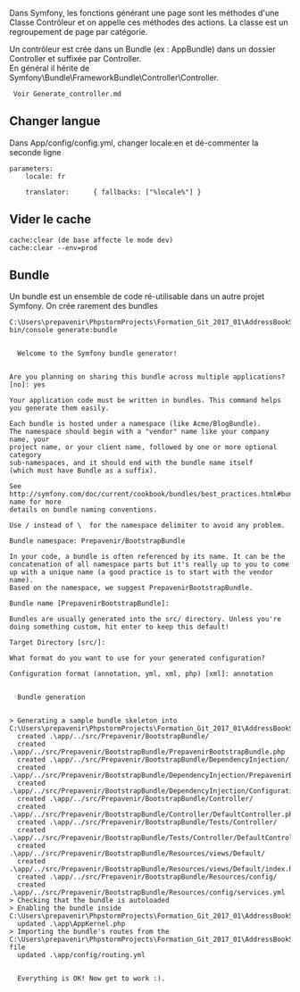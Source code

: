 

Dans Symfony, les fonctions générant une page sont les méthodes d'une Classe Contrôleur et on appelle ces méthodes des actions.
La classe est un regroupement de page par catégorie.

Un contrôleur est crée dans un Bundle (ex : AppBundle) dans un dossier Controller et suffixée par Controller.<br>
En général il hérite de Symfony\Bundle\FrameworkBundle\Controller\Controller.
 
` Voir Generate_controller.md`
 
 
 Changer langue
 ---
 Dans App/config/config.yml, changer locale:en et dé-commenter la seconde ligne
 
    parameters:
        locale: fr
        
        translator:      { fallbacks: ["%locale%"] }
 
 
 Vider le cache
 ---
 
    cache:clear (de base affecte le mode dev)
    cache:clear --env=prod
    
Bundle
---

Un bundle est un ensemble de code ré-utilisable dans un autre projet Symfony.
On crée rarement des bundles

    C:\Users\prepavenir\PhpstormProjects\Formation_Git_2017_01\AddressBookSymfony>php bin/console generate:bundle
    
    
      Welcome to the Symfony bundle generator!
    
    
    Are you planning on sharing this bundle across multiple applications? [no]: yes
    
    Your application code must be written in bundles. This command helps
    you generate them easily.
    
    Each bundle is hosted under a namespace (like Acme/BlogBundle).
    The namespace should begin with a "vendor" name like your company name, your
    project name, or your client name, followed by one or more optional category
    sub-namespaces, and it should end with the bundle name itself
    (which must have Bundle as a suffix).
    
    See http://symfony.com/doc/current/cookbook/bundles/best_practices.html#bundle-name for more
    details on bundle naming conventions.
    
    Use / instead of \  for the namespace delimiter to avoid any problem.
    
    Bundle namespace: Prepavenir/BootstrapBundle
    
    In your code, a bundle is often referenced by its name. It can be the
    concatenation of all namespace parts but it's really up to you to come
    up with a unique name (a good practice is to start with the vendor name).
    Based on the namespace, we suggest PrepavenirBootstrapBundle.
    
    Bundle name [PrepavenirBootstrapBundle]:
    
    Bundles are usually generated into the src/ directory. Unless you're
    doing something custom, hit enter to keep this default!
    
    Target Directory [src/]:
    
    What format do you want to use for your generated configuration?
    
    Configuration format (annotation, yml, xml, php) [xml]: annotation
    
    
      Bundle generation
    
    
    > Generating a sample bundle skeleton into C:\Users\prepavenir\PhpstormProjects\Formation_Git_2017_01\AddressBookSymfony\app/../src/Prepavenir/BootstrapBundle
      created .\app/../src/Prepavenir/BootstrapBundle/
      created .\app/../src/Prepavenir/BootstrapBundle/PrepavenirBootstrapBundle.php
      created .\app/../src/Prepavenir/BootstrapBundle/DependencyInjection/
      created .\app/../src/Prepavenir/BootstrapBundle/DependencyInjection/PrepavenirBootstrapExtension.php
      created .\app/../src/Prepavenir/BootstrapBundle/DependencyInjection/Configuration.php
      created .\app/../src/Prepavenir/BootstrapBundle/Controller/
      created .\app/../src/Prepavenir/BootstrapBundle/Controller/DefaultController.php
      created .\app/../src/Prepavenir/BootstrapBundle/Tests/Controller/
      created .\app/../src/Prepavenir/BootstrapBundle/Tests/Controller/DefaultControllerTest.php
      created .\app/../src/Prepavenir/BootstrapBundle/Resources/views/Default/
      created .\app/../src/Prepavenir/BootstrapBundle/Resources/views/Default/index.html.twig
      created .\app/../src/Prepavenir/BootstrapBundle/Resources/config/
      created .\app/../src/Prepavenir/BootstrapBundle/Resources/config/services.yml
    > Checking that the bundle is autoloaded
    > Enabling the bundle inside C:\Users\prepavenir\PhpstormProjects\Formation_Git_2017_01\AddressBookSymfony\app\AppKernel.php
      updated .\app\AppKernel.php
    > Importing the bundle's routes from the C:\Users\prepavenir\PhpstormProjects\Formation_Git_2017_01\AddressBookSymfony\app\config\routing.yml file
      updated .\app/config/routing.yml
    
    
      Everything is OK! Now get to work :).



